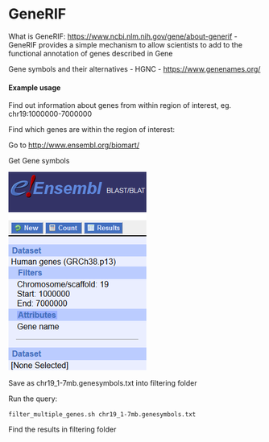 # GeneRIF

What is GeneRIF: https://www.ncbi.nlm.nih.gov/gene/about-generif -  GeneRIF provides a simple mechanism to allow scientists to add to the functional annotation of genes described in Gene 

Gene symbols and their alternatives - HGNC - https://www.genenames.org/

#### Example usage

Find out information about genes from within region of interest, eg. chr19:1000000-7000000

Find which genes are within the region of interest: 

Go to http://www.ensembl.org/biomart/

Get Gene symbols

![Ensembl](img/ensembl.png)

Save as chr19_1-7mb.genesymbols.txt into filtering folder

Run the query:

```
filter_multiple_genes.sh chr19_1-7mb.genesymbols.txt
```

Find the results in filtering folder
